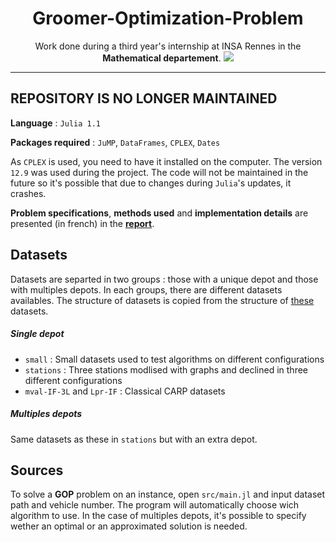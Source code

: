 <h1 align="center">Groomer-Optimization-Problem</h1>
<p align="center">
Work done during a third year's internship at INSA Rennes in the <strong>Mathematical departement</strong>.
<img src="https://upload.wikimedia.org/wikipedia/commons/1/1a/Insa-rennes-logo.svg">
</p>

---
**REPOSITORY IS NO LONGER MAINTAINED**
---

**Language** : `Julia 1.1`

**Packages required** : `JuMP`, `DataFrames`, `CPLEX`, `Dates`

As `CPLEX` is used, you need to have it installed on the computer. The version `12.9` was used during the project. The code will not be maintained in the future so it's possible that due to changes during `Julia`'s updates, it crashes.

**Problem specifications**, **methods used** and **implementation details** are presented (in french) in the **[report](rapport.pdf)**.

## Datasets
Datasets are separted in two groups : those with a unique depot and those with multiples depots. In each groups, there are different datasets availables. The structure of datasets is copied from the structure of [these](https://www.sciencedirect.com/science/article/pii/S2352340916304358 "Take a look !") datasets.
##### Single depot
- `small` : Small datasets used to test algorithms on different configurations
- `stations` : Three stations modlised with graphs and declined in three different configurations
- `mval-IF-3L` and `Lpr-IF` : Classical CARP datasets
##### Multiples depots
Same datasets as these in `stations` but with an extra depot.

## Sources
To solve a **GOP** problem on an instance, open `src/main.jl` and input dataset path and vehicle number. The program will automatically choose wich algorithm to use. In the case of multiples depots, it's possible to specify wether an optimal or an approximated solution is needed.

